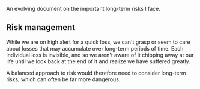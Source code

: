 An evolving document on the important long-term risks I face.

## Risk management

While we are on high alert for a quick loss, we can't grasp or seem to care about losses that may accumulate over long-term periods of time. Each individual loss is invisible, and so we aren't aware of it chipping away at our life until we look back at the end of it and realize we have suffered greatly.

A balanced approach to risk would therefore need to consider long-term risks, which can often be far more dangerous.
